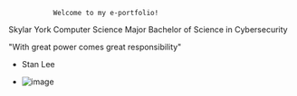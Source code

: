                Welcome to my e-portfolio!

Skylar York
Computer Science Major
Bachelor of Science in Cybersecurity

"With great power comes great responsibility"

- Stan Lee

- ![image](https://github.com/SkylarYork/Skylar-York-Portfolio-2024-/assets/160919133/63ebebb7-a1e4-44cb-84f4-f62fe617bd2e)
